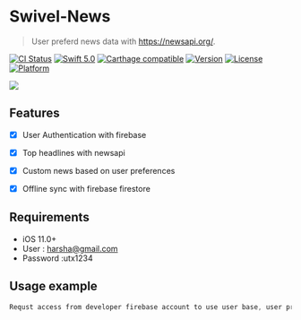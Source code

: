 # Swivel-News
> User preferd news data with https://newsapi.org/.

[![CI Status](http://img.shields.io/travis/keitaoouchi/IoniconsKit.svg?style=flat)](https://travis-ci.org/keitaoouchi/IoniconsKit)
[![Swift 5.0](https://img.shields.io/badge/Swift-5.0-orange.svg?style=flat)](https://swift.org/)
[![Carthage compatible](https://img.shields.io/badge/Carthage-compatible-4BC51D.svg?style=flat)](https://github.com/Carthage/Carthage)
[![Version](https://img.shields.io/cocoapods/v/IoniconsKit.svg?style=flat)](http://cocoapods.org/pods/IoniconsKit)
[![License](https://img.shields.io/cocoapods/l/IoniconsKit.svg?style=flat)](http://cocoapods.org/pods/IoniconsKit)
[![Platform](https://img.shields.io/cocoapods/p/IoniconsKit.svg?style=flat)](http://cocoapods.org/pods/IoniconsKit)



![](header.png)

## Features

- [x] User Authentication with firebase
- [x] Top headlines with newsapi
- [x] Custom news based on user preferences
- [x] Offline sync with firebase firestore 


## Requirements

- iOS 11.0+
- User : harsha@gmail.com
- Password :utx1234




## Usage example

```swift
Requst access from developer firebase account to use user base, user preferance and . saved news 

```


